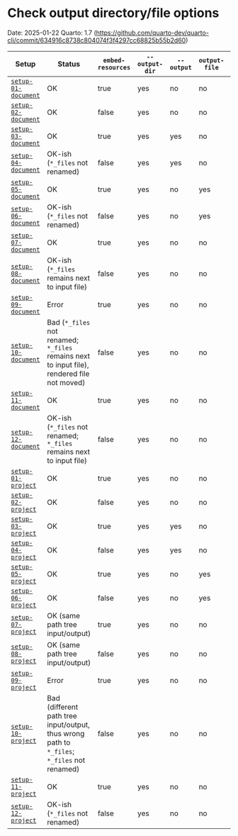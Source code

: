 # Check output directory/file options

Date: 2025-01-22
Quarto: 1.7 (https://github.com/quarto-dev/quarto-cli/commit/634916c8738c804074f3f4297cc68825b55b2d60)

| Setup                                      | Status                                                                                      | `embed-resources` | `--output-dir` | `--output` | `output-file` | `input/` | `_quarto.yml_` |
|--------------------------------------------|---------------------------------------------------------------------------------------------|-------------------|----------------|------------|---------------|----------|----------------|
| [`setup-01-document`](./setup-01-document) | OK                                                                                          | true              | yes            | no         | no            | no       | no             |
| [`setup-02-document`](./setup-02-document) | OK                                                                                          | false             | yes            | no         | no            | no       | no             |
| [`setup-03-document`](./setup-03-document) | OK                                                                                          | true              | yes            | yes        | no            | no       | no             |
| [`setup-04-document`](./setup-04-document) | OK-ish (`*_files` not renamed)                                                              | false             | yes            | yes        | no            | no       | no             |
| [`setup-05-document`](./setup-05-document) | OK                                                                                          | true              | yes            | no         | yes           | no       | no             |
| [`setup-06-document`](./setup-06-document) | OK-ish (`*_files` not renamed)                                                              | false             | yes            | no         | yes           | no       | no             |
| [`setup-07-document`](./setup-07-document) | OK                                                                                          | true              | yes            | no         | no            | yes      | no             |
| [`setup-08-document`](./setup-08-document) | OK-ish (`*_files` remains next to input file)                                               | false             | yes            | no         | no            | yes      | no             |
| [`setup-09-document`](./setup-09-document) | Error                                                                                       | true              | yes            | no         | no            | yes      | no             |
| [`setup-10-document`](./setup-10-document) | Bad (`*_files` not renamed; `*_files` remains next to input file), rendered file not moved) | false             | yes            | no         | no            | yes      | no             |
| [`setup-11-document`](./setup-11-document) | OK                                                                                          | true              | yes            | no         | no            | yes      | no             |
| [`setup-12-document`](./setup-12-document) | OK-ish (`*_files` not renamed; `*_files` remains next to input file)                        | false             | yes            | no         | no            | yes      | no             |
| [`setup-01-project`](./setup-01-project)   | OK                                                                                          | true              | yes            | no         | no            | no       | yes            |
| [`setup-02-project`](./setup-02-project)   | OK                                                                                          | false             | yes            | no         | no            | no       | yes            |
| [`setup-03-project`](./setup-03-project)   | OK                                                                                          | true              | yes            | yes        | no            | no       | yes            |
| [`setup-04-project`](./setup-04-project)   | OK                                                                                          | false             | yes            | yes        | no            | no       | yes            |
| [`setup-05-project`](./setup-05-project)   | OK                                                                                          | true              | yes            | no         | yes           | no       | yes            |
| [`setup-06-project`](./setup-06-project)   | OK                                                                                          | false             | yes            | no         | yes           | no       | yes            |
| [`setup-07-project`](./setup-07-project)   | OK (same path tree input/output)                                                            | true              | yes            | no         | no            | yes      | yes            |
| [`setup-08-project`](./setup-08-project)   | OK (same path tree input/output)                                                            | false             | yes            | no         | no            | yes      | yes            |
| [`setup-09-project`](./setup-09-project)   | Error                                                                                       | true              | yes            | no         | no            | yes      | yes            |
| [`setup-10-project`](./setup-10-project)   | Bad (different path tree input/output, thus wrong path to `*_files`; `*_files` not renamed) | false             | yes            | no         | no            | yes      | yes            |
| [`setup-11-project`](./setup-11-project)   | OK                                                                                          | true              | yes            | no         | no            | yes      | yes            |
| [`setup-12-project`](./setup-12-project)   | OK-ish (`*_files` not renamed)                                                              | false             | yes            | no         | no            | yes      | yes            |
